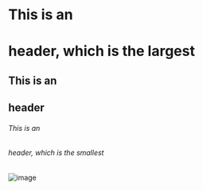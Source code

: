 # This is an <h1> header, which is the largest
## This is an <h2> header
###### This is an <h6> header, which is the smallest
![image](https://user-images.githubusercontent.com/123128986/213594600-b247d04c-d9fe-4c22-b865-603bec3610e7.png)
